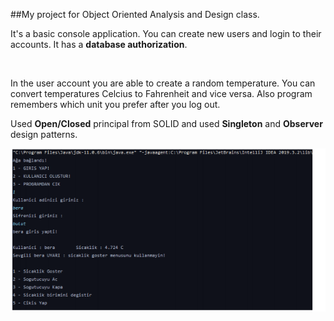 ##My project for Object Oriented Analysis and Design class. <br />

<p>It's a basic console application. You can create new users and login to their accounts. It has a <strong>database authorization</strong>. </p> <br />
<p>In the user account you are able to create a random temperature. You can convert temperatures Celcius to Fahrenheit and vice versa. Also program remembers which unit you prefer after you log out.</p>
<p>Used <strong>Open/Closed</strong> principal from SOLID and used <strong>Singleton</strong> and <strong>Observer</strong> design patterns.</p>

<img src = "ex.png"></img><br>

